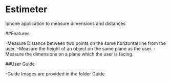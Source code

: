# Estimeter

Iphone application to measure dimensions and distances


##Features

-Measure Distance between two points on the same horizontal line from the user.
-Measure the height of an object on the same plane as the user.
-Measure the dimensions on a plane which the user is facing.


##User Guide

-Guide Images are provided in the folder Guide.
